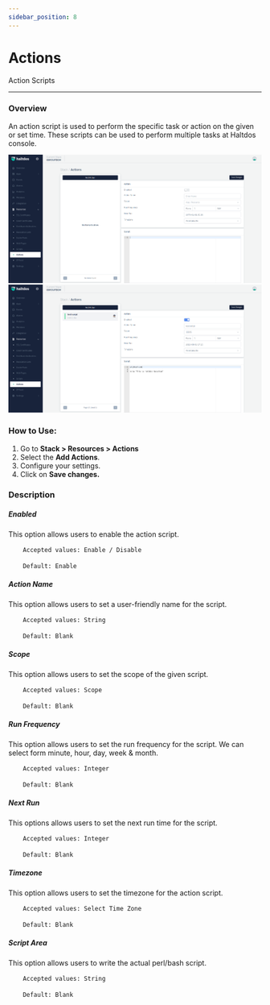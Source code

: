 ```yaml
---
sidebar_position: 8
---
```


# Actions

Action Scripts

---

### Overview

An action script is used to perform the specific task or action on the given or set time. These scripts can be used to perform multiple tasks at Haltdos console.

![Action Script](/img/platform/v7/docs/actions.png)
![Action Script](/img/platform/v7/docs/actions2.png)

### How to Use:

1. Go to **Stack > Resources > Actions**
2. Select the **Add Actions**.
3. Configure your settings. 
4. Click on **Save changes.**


### Description

##### **Enabled**
This option allows users to enable the action script.

```
    Accepted values: Enable / Disable

    Default: Enable 
```


##### **Action Name**
This option allows users to set a user-friendly name for the script.

```
    Accepted values: String

    Default: Blank 
```


##### **Scope**
This option allows users to set the scope of the given script.

```
    Accepted values: Scope

    Default: Blank 
```


##### **Run Frequency**
This option allows users to set the run frequency for the script. We can select form minute, hour, day, week & month.

```
    Accepted values: Integer

    Default: Blank 
```


##### **Next Run**
This options allows users to set the next run time for the script.

```
    Accepted values: Integer

    Default: Blank 
```


##### **Timezone**
This option allows users to set the timezone for the action script.

```
    Accepted values: Select Time Zone

    Default: Blank 
```


##### **Script Area**
This option allows users to write the actual perl/bash script.

```
    Accepted values: String

    Default: Blank 
```

